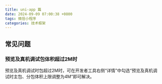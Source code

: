 ```yaml
---
title: uni-app 篇
date: 2024-09-09 07:00:38 +0800
tags: 微信小程序
categories: 技术框架
---
```


## 常见问题
### 预览及真机调试包体积超过2M时
预览及真机调试时包超过2M时，可在开发者工具右侧“详情”中勾选“预览及真机调试时主包、分包体积上限调整为4M”即可解决。

[1]: https://zh.uniapp.dcloud.io/

